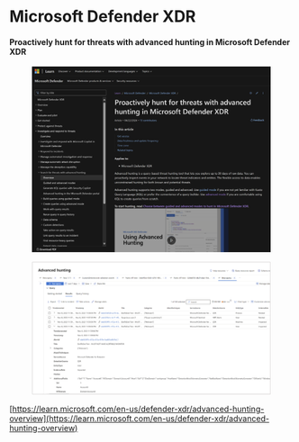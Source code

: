 # Microsoft Defender XDR





















#### Proactively hunt for threats with advanced hunting in Microsoft Defender XDR <a href="#proactively-hunt-for-threats-with-advanced-hunting-in-microsoft-defender-xdr" id="proactively-hunt-for-threats-with-advanced-hunting-in-microsoft-defender-xdr"></a>

<figure><img src="../../.gitbook/assets/image (7).png" alt=""><figcaption></figcaption></figure>

<figure><img src="../../.gitbook/assets/image.png" alt=""><figcaption></figcaption></figure>

[https://learn.microsoft.com/en-us/defender-xdr/advanced-hunting-overview](https://learn.microsoft.com/en-us/defender-xdr/advanced-hunting-overview)

